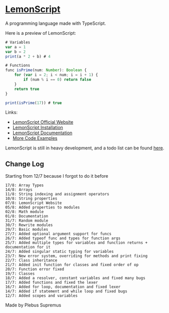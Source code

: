 # [LemonScript](https://plebussupremus1234.github.io/LemonScript/)

A programming language made with TypeScript.

Here is a preview of LemonScript:
```js
# Variables
var a = 1
var b = 2
print(a * 2 + b) # 4

# Functions
func isPrime(num: Number): Boolean {
    for (var i = 2; i < num; i = i + 1) {
        if (num % i == 0) return false
    }
    return true
}

print(isPrime(17)) # true
```

Links:
- [LemonScript Official Website](https://plebussupremus1234.github.io/LemonScript/)
- [LemonScript Installation](https://plebussupremus1234.github.io/LemonScript/docs/setup/intro)
- [LemonScript Documentation](https://plebussupremus1234.github.io/LemonScript/docs/documentation/intro)
- [More Code Examples](https://plebussupremus1234.github.io/LemonScript/docs/examples/classes/class)

LemonScript is still in heavy development, and a todo list can be found [here](https://github.com/PlebusSupremus1234/LemonScript/projects/1).

## Change Log
Starting from 12/7 because I forgot to do it before
```
17/8: Array Types
14/8: Arrays
11/8: String indexing and assignment operators
10/8: String properties
07/8: LemonScript Website
05/8: Added properties to modules
02/8: Math module
01/8: Documentation
31/7: Random module
30/7: Rewrite modules
29/7: Basic modules
27/7: Added optional argument support for funcs
26/7: Added typeof func and types for function args
25/7: Added multiple types for variables and function returns + documentation for it
24/7: Added singular static typing for variables
23/7: New error system, overriding for methods and print fixing
22/7: Class inheritance
21/7: Added init function for classes and fixed order of op
20/7: Function error fixed
19/7: Classes
18/7: Added a resolver, constant variables and fixed many bugs
17/7: Added functions and fixed the lexer
16/7: Added for loop, documentation and fixed lexer
14/7: Added if statement and while loop and fixed bugs
12/7: Added scopes and variables
```

Made by Plebus Supremus